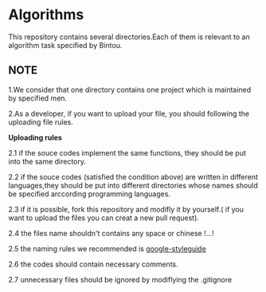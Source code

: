 # Algorithms
This repository contains several directories.Each of them is relevant to an algorithm task specified by Bintou.


## NOTE
1.We consider that one directory contains one project which is maintained by specified men.

2.As a developer, if you want to upload your file, you should following the uploading file rules.

**Uploading rules**

2.1 if the souce codes implement the same functions, they should be put into the same directory.

2.2 if the souce codes (satisfied the condition above) are written in different languages,they should be put into different directories whose names should be specified arccording programming languages.

2.3 if it is possible, fork this repository and modifly it by yourself.( if you want to upload the files you can creat a new pull request).

2.4 the files name shouldn't contains any space or chinese !...!

2.5 the naming rules we recommended is [google-styleguide](http://zh-google-styleguide.readthedocs.io/en/latest/contents/)

2.6 the codes should contain necessary comments.

2.7 unnecessary files should be ignored by modiflying the .gitignore
